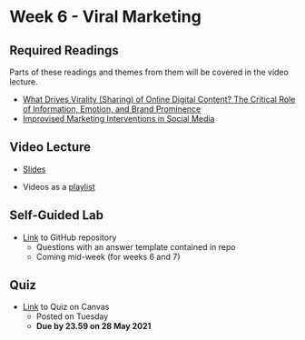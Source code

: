 # Week 6 - Viral Marketing

## Required Readings

Parts of these readings and themes from them will be covered in the video lecture.

* [What Drives Virality (Sharing) of Online Digital Content? The Critical Role of Information, Emotion, and Brand Prominence][tellis]
* [Improvised Marketing Interventions in Social Media][borah]

## Video Lecture

* [Slides][lecture-slides-06]
<!-- * Videos coming Tuesday -->
* Videos as a [playlist](https://www.youtube.com/playlist?list=PL9QkA7C7GRGXgdNurrsgBJwyY8d91PaMy)

## Self-Guided Lab

* [Link][lab-06] to GitHub repository 
    * Questions with an answer template contained in repo
    * Coming mid-week (for weeks 6 and 7)

## Quiz

* [Link][quiz-06] to Quiz on Canvas
    * Posted on Tuesday
    * **Due by 23.59 on 28 May 2021**

[tellis]: https://journals.sagepub.com/doi/10.1177/0022242919841034
[borah]: https://journals.sagepub.com/doi/full/10.1177/0022242919899383

[quiz-06]: https://tilburguniversity.instructure.com/courses/7508/quizzes
[lab-06]: https://github.com/tisem-digital-marketing/smwa-lab-06
[lecture-slides-06]: ../assets/lectures/week-06/week-06-slides.pdf